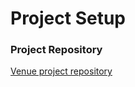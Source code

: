 # Project Setup

### Project Repository

[Venue project repository](https://github.com/Guiyed/VenueApp)